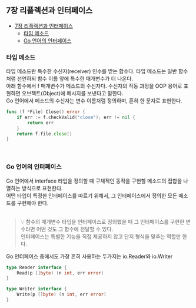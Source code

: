 ## 7장 리플렉션과 인터페이스

- [7장 리플렉션과 인터페이스](#7장-리플렉션과-인터페이스)
  - [타입 메소드](#타입-메소드)
  - [Go 언어의 인터페이스](#go-언어의-인터페이스)

### 타입 메소드
타입 메소드란 특수한 수신자(receiver) 인수를 받는 함수다. 타입 메소드는 일반 함수처럼 선언하되 함수 이름 앞에 특수한 매개변수가 더 나온다.<br>
아래 함수에서 f 매개변수가 메소드의 수신자다. 수신자의 작동 과정을 OOP 용어로 표현하면 오브젝트(Object)에 메시지를 보낸다고 말한다.<br>
Go 언어에서 메소드의 수신자는 변수 이름처럼 정의하며, 흔히 한 문자로 표현한다.
```go
func (f *File) Close() error {
    if err := f.checkValid("close"); err != nil {
        return err
    }
    return f.file.close()
}
```
<br>

### Go 언어의 인터페이스
Go 언어에서 interface 타입을 정의할 때 구체적인 동작을 구현할 메소드의 집합을 나열하는 방식으로 표현한다.<br>
어떤 타입이 특정한 인터페이스를 따르기 위해서, 그 인터페이스에서 정의한 모든 메소드를 구현해야 한다.<br><br>
> 💡 함수의 매개변수 타입을 인터페이스로 정의했을 때 그 인터페이스를 구현한 변수라면 어떤 것도 그 함수에 전달할 수 있다.<br>
> 인터페이스는 특별한 기능을 직접 제공하지 않고 단지 형식을 맞추는 역할만 한다.

Go 인터페이스 중에서도 가장 흔히 사용하는 두가지는 io.Reader와 io.Writer
```go
type Reader interface {
    Read(p []byte) (n int, err error)
}

type Writer interface {
    Write(p []byte) (n int, err error)
}
```
<br>